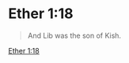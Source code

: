 # Ether 1:18

> And Lib was the son of Kish.

[Ether 1:18](https://www.churchofjesuschrist.org/study/scriptures/bofm/ether/1?lang=eng&id=p18#p18)


